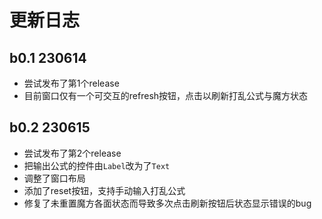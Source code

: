 <!--
 * @Author: Thoma411
 * @Date: 2023-06-15 23:41:59
 * @LastEditTime: 2023-06-15 23:49:49
 * @Description: 
-->
# 更新日志

## b0.1 230614

* 尝试发布了第1个release
* 目前窗口仅有一个可交互的refresh按钮，点击以刷新打乱公式与魔方状态

## b0.2 230615

* 尝试发布了第2个release
* 把输出公式的控件由`Label`改为了`Text`
* 调整了窗口布局
* 添加了reset按钮，支持手动输入打乱公式
* 修复了未重置魔方各面状态而导致多次点击刷新按钮后状态显示错误的bug
